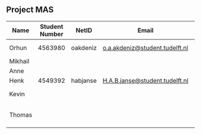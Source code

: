 ## Project MAS

| Name    | Student Number | NetID    | Email                          | Role                 | Picture           |
|---------|----------------|----------|--------------------------------|----------------------|-------------------|
| Orhun   | 4563980        | oakdeniz | o.a.akdeniz@student.tudelft.nl | Wiki Maintainer      |                   |
| Mikhail |                |          |                                | Chair                |                   |
| Anne    |                |          |                                | Secretary            |                   |
| Henk    | 4549392        | habjanse | H.A.B.janse@student.tudelft.nl | Planner              |                   |
| Kevin   |                |          |                                | Task Coordinator     |                   |
| Thomas  |                |          |                                | Review Meeting Chair |                   |
